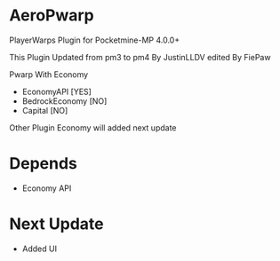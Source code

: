 # AeroPwarp
PlayerWarps Plugin for Pocketmine-MP 4.0.0+

This Plugin Updated from pm3 to pm4 By JustinLLDV edited By FiePaw

Pwarp With Economy

- EconomyAPI [YES]
- BedrockEconomy [NO]
- Capital [NO]

Other Plugin Economy will added next update

# Depends

- Economy API

# Next Update

- Added UI
